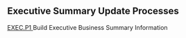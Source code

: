 ##  Executive Summary Update Processes

<PageHeader />

[ EXEC.P1 ](../EXEC-REPORT/EXEC-Q/EXEC-P1/README.md) Build Executive Business Summary Information   
  
<badge text= "Version 8.10.57" vertical="middle" />

<PageFooter />